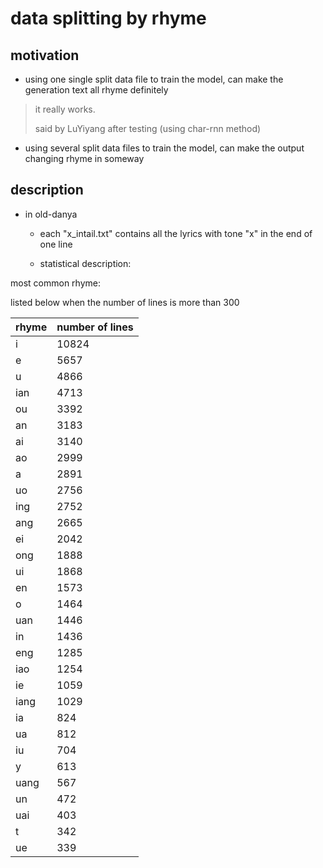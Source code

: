# data splitting by rhyme

## motivation
- using one single split data file to train the model, can make the generation text all rhyme definitely

> it really works.
> 
> said by LuYiyang after testing (using char-rnn method)

- using several split data files to train the model, can make the output changing rhyme in someway


## description
- in old-danya

  - each "x_intail.txt" contains all the lyrics with tone "x" in the end of one line

  - statistical description:

most common rhyme:

listed below when the number of lines is more than 300

|    rhyme   | number of lines |
| ---------- | --- |
| i | 10824 |
| e | 5657 |
| u | 4866 |
| ian | 4713 |
| ou | 3392 |
| an | 3183 |
| ai | 3140 |
| ao | 2999 |
| a | 2891 |
| uo | 2756 |
| ing | 2752 |
| ang | 2665 |
| ei | 2042 |
| ong | 1888 |
| ui | 1868 |
| en | 1573 |
| o | 1464 |
| uan | 1446 |
| in | 1436 |
| eng | 1285 |
| iao | 1254 |
| ie | 1059 |
| iang | 1029 |
| ia | 824 |
| ua | 812 |
| iu | 704 |
| y | 613 |
| uang | 567 |
| un | 472 |
| uai | 403 |
| t | 342 |
| ue | 339 |

